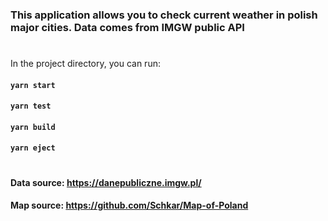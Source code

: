 ### This application allows you to check current weather in polish major cities. Data comes from IMGW public API

#

In the project directory, you can run:

#### `yarn start`

#### `yarn test`

#### `yarn build`

#### `yarn eject`

#

#### Data source: https://danepubliczne.imgw.pl/
#### Map source: https://github.com/Schkar/Map-of-Poland

